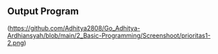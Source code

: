 ## Output Program
(https://github.com/Adhitya2808/Go_Adhitya-Ardhiansyah/blob/main/2_Basic-Programming/Screenshoot/prioritas1-2.png)
